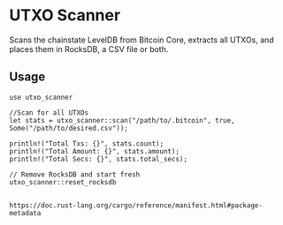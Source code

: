 
# UTXO Scanner

Scans the chainstate LevelDB from Bitcoin Core, extracts all UTXOs, and 
places them in RocksDB, a CSV file or both.

## Usage

~~~
use utxo_scanner

//Scan for all UTXOs
let stats = utxo_scanner::scan("/path/to/.bitcoin", true, Some("/path/to/desired.csv"));

println!("Total Txs: {}", stats.count);
println!("Total Amount: {}", stats.amount);
println!("Total Secs: {}", stats.total_secs);

// Remove RocksDB and start fresh
utxo_scanner::reset_rocksdb


https://doc.rust-lang.org/cargo/reference/manifest.html#package-metadata
~~~

